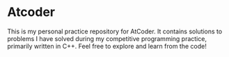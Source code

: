 # Atcoder
This is my personal practice repository for AtCoder.
It contains solutions to problems I have solved during my competitive programming practice, primarily written in C++.
Feel free to explore and learn from the code!
